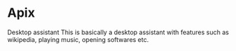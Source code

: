 # Apix
Desktop assistant
This is basically a desktop assistant with features such as wikipedia, playing music, opening softwares etc.
